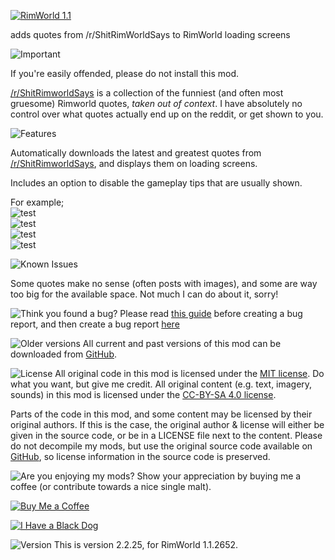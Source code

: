 [![RimWorld 1.1](https://img.shields.io/badge/RimWorld-1.1-brightgreen.svg)](http://rimworldgame.com/)

adds quotes from /r/ShitRimWorldSays to RimWorld loading screens


  
  
![Important](https://banners.karel-kroeze.nl/title/Important.png)

If you're easily offended, please do not install this mod.

[/r/ShitRimworldSays](https://reddit.com/r/ShitRimworldSays) is a collection of the funniest (and often most gruesome) Rimworld quotes, _taken out of context_. I have absolutely no control over what quotes actually end up on the reddit, or get shown to you.


  
  
![Features](https://banners.karel-kroeze.nl/title/Features.png)

Automatically downloads the latest and greatest quotes from [/r/ShitRimworldSays](https://reddit.com/r/ShitRimworldSays), and displays them on loading screens.

Includes an option to disable the gameplay tips that are usually shown.

For example;  
![test](https://i.ibb.co/Tq6qDCv/Screenshot-2020-04-21-23-32-27-2.png)  
![test](https://i.ibb.co/6FTLwJD/Screenshot-2020-04-21-23-31-45-2.png)  
![test](https://i.ibb.co/gDPjGrn/Screenshot-2020-04-21-23-31-35-2.png)  
![test](https://i.ibb.co/DDhgp9w/Screenshot-2020-04-21-23-31-22-2.png)


  
  
![Known Issues](https://banners.karel-kroeze.nl/title/Known%20Issues.png)

Some quotes make no sense (often posts with images), and some are way too big for the available space. Not much I can do about it, sorry!



  
  
![Think you found a bug?](https://banners.karel-kroeze.nl/title/Think%20you%20found%20a%20bug%3F.png)
Please read [this guide](http://steamcommunity.com/sharedfiles/filedetails/?id=725234314) before creating a bug report,
 and then create a bug report [here](https://github.com/fluffy-mods/ShitRimWorldSays/issues)


  
  
![Older versions](https://banners.karel-kroeze.nl/title/Older%20versions.png)
All current and past versions of this mod can be downloaded from [GitHub](https://github.com/fluffy-mods/ShitRimWorldSays/releases).


  
  
![License](https://banners.karel-kroeze.nl/title/License.png)
All original code in this mod is licensed under the [MIT license](https://opensource.org/licenses/MIT). Do what you want, but give me credit. 
All original content (e.g. text, imagery, sounds) in this mod is licensed under the [CC-BY-SA 4.0 license](http://creativecommons.org/licenses/by-sa/4.0/).

Parts of the code in this mod, and some content may be licensed by their original authors. If this is the case, the original author & license will either be given in the source code, or be in a LICENSE file next to the content. Please do not decompile my mods, but use the original source code available on [GitHub](https://github.com/fluffy-mods/ShitRimWorldSays/), so license information in the source code is preserved.


  
  
![Are you enjoying my mods?](https://banners.karel-kroeze.nl/title/Are%20you%20enjoying%20my%20mods%3F.png)
Show your appreciation by buying me a coffee (or contribute towards a nice single malt).

[![Buy Me a Coffee](http://i.imgur.com/EjWiUwx.gif)](https://ko-fi.com/fluffymods)

[![I Have a Black Dog](https://i.ibb.co/ss59Rwy/New-Project-2.png)](https://www.youtube.com/watch?v=XiCrniLQGYc)


  
  
![Version](https://banners.karel-kroeze.nl/title/Version.png)
This is version 2.2.25, for RimWorld 1.1.2652.
